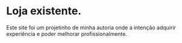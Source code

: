 # Loja existente. 
Este site foi um projetinho de minha autoria onde a intenção adquirir experiência e poder melhorar profissionalmente. 

